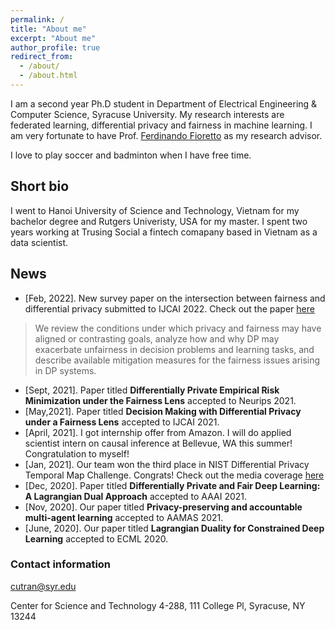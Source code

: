 ```yaml
---
permalink: /
title: "About me"
excerpt: "About me"
author_profile: true
redirect_from: 
  - /about/
  - /about.html
---
```


I am a second year Ph.D student in Department of Electrical Engineering & Computer Science, Syracuse University. My research interests are federated learning, differential privacy and fairness in machine learning. I am very fortunate to have Prof. [Ferdinando Fioretto](https://www2.isye.gatech.edu/~fferdinando3/) as my research advisor. 

I love to play soccer and badminton when I have free time. 



## Short bio


I went to Hanoi University of Science and Technology, Vietnam for my bachelor degree and Rutgers Univeristy, USA for my master. I spent two years working at Trusing Social a fintech comapany based in Vietnam as a data scientist. 


## News

* [Feb, 2022]. New  survey paper on the intersection between fairness and  differential privacy submitted to IJCAI 2022. Check out the paper [here](https://arxiv.org/pdf/2202.08187.pdf) 
> We review the conditions under which privacy and fairness may have aligned or contrasting goals, analyze how and why DP may exacerbate unfairness in decision problems and learning tasks, and describe available mitigation measures for the fairness issues arising in DP systems.

* [Sept, 2021]. Paper titled **Differentially Private Empirical Risk Minimization under the Fairness Lens** accepted to Neurips 2021. 
* [May,2021]. Paper titled **Decision Making with Differential Privacy under a Fairness Lens** accepted to IJCAI 2021. 
* [April, 2021]. I got internship offer from  Amazon. I will do applied scientist intern on causal inference at Bellevue, WA this summer! Congratulation to myself!
* [Jan, 2021]. Our team won the third place in NIST Differential Privacy Temporal Map  Challenge. Congrats! Check out the media coverage [here](https://www.drivendata.co/blog/differential-privacy-winners-sprint1/) 
* [Dec, 2020]. Paper titled **Differentially Private and Fair Deep Learning: A Lagrangian Dual Approach** accepted to AAAI 2021.
* [Nov, 2020]. Our paper titled **Privacy-preserving and accountable multi-agent learning** accepted to AAMAS 2021.
* [June, 2020]. Our paper titled **Lagrangian Duality for Constrained Deep Learning** accepted to ECML 2020.

### Contact information
cutran@syr.edu

Center for Science and Technology 4-288, 111 College Pl, Syracuse, NY 13244





